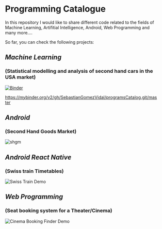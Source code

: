 # Programming Catalogue

In this repository I would like to share different code related to the fields of Machine Learning, Artifitial Intelligence, Android, Web Programming and many more.... 

So far, you can check the following projects:

## _Machine Learning_
### (Statistical modelling and analysis of second hand cars in the USA market)
[![Binder](https://mybinder.org/badge_logo.svg)](https://mybinder.org/v2/gh/SebastianGomezVidal/programsCatalog.git/master)

https://mybinder.org/v2/gh/SebastianGomezVidal/programsCatalog.git/master

## _Android_
### (Second Hand Goods Market)

![shgm](Demo/buy_1.gif)

## _Android React Native_
### (Swiss train Timetables)

![Swiss Train Demo](Demo/train_search.gif)

## _Web Programming_
### (Seat booking system for a Theater/Cinema)

![Cinema Booking Finder Demo](Demo/cinema_booking_demo.gif)

